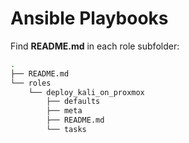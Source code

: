 # Ansible Playbooks

Find **README.md** in each role subfolder:
```bash
.
├── README.md
└── roles
    └── deploy_kali_on_proxmox
        ├── defaults
        ├── meta
        ├── README.md
        └── tasks
```